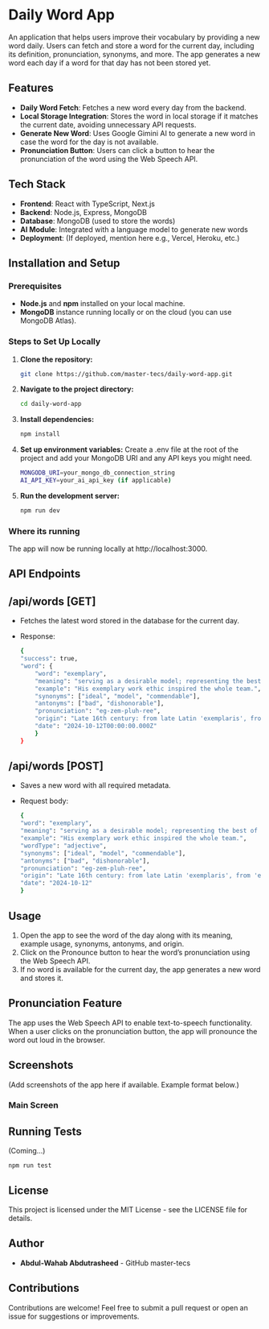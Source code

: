 # Daily Word App

An application that helps users improve their vocabulary by providing a new word daily. Users can fetch and store a word for the current day, including its definition, pronunciation, synonyms, and more. The app generates a new word each day if a word for that day has not been stored yet.

## Features

- **Daily Word Fetch**: Fetches a new word every day from the backend.
- **Local Storage Integration**: Stores the word in local storage if it matches the current date, avoiding unnecessary API requests.
- **Generate New Word**: Uses Google Gimini AI to generate a new word in case the word for the day is not available.
- **Pronunciation Button**: Users can click a button to hear the pronunciation of the word using the Web Speech API.

## Tech Stack

- **Frontend**: React with TypeScript, Next.js
- **Backend**: Node.js, Express, MongoDB
- **Database**: MongoDB (used to store the words)
- **AI Module**: Integrated with a language model to generate new words
- **Deployment**: (If deployed, mention here e.g., Vercel, Heroku, etc.)

## Installation and Setup

### Prerequisites

- **Node.js** and **npm** installed on your local machine.
- **MongoDB** instance running locally or on the cloud (you can use MongoDB Atlas).

### Steps to Set Up Locally

1. **Clone the repository:**

   ```bash
   git clone https://github.com/master-tecs/daily-word-app.git

2. **Navigate to the project directory:**
   
    ```bash
    cd daily-word-app
    
3. **Install dependencies:**
   
    ```bash
    npm install
    
4. **Set up environment variables:**
  Create a .env file at the root of the project and add your MongoDB URI and any API keys you might need.
   
    ```bash
    MONGODB_URI=your_mongo_db_connection_string
    AI_API_KEY=your_ai_api_key (if applicable)

5. **Run the development server:**

   ```bash
   npm run dev


### Where its running
The app will now be running locally at http://localhost:3000.


## API Endpoints

## /api/words [GET]

- Fetches the latest word stored in the database for the current day.
- Response:

    ```bash
    {
    "success": true,
    "word": {
        "word": "exemplary",
        "meaning": "serving as a desirable model; representing the best of its kind.",
        "example": "His exemplary work ethic inspired the whole team.",
        "synonyms": ["ideal", "model", "commendable"],
        "antonyms": ["bad", "dishonorable"],
        "pronunciation": "eg-zem-pluh-ree",
        "origin": "Late 16th century: from late Latin 'exemplaris', from 'exemplum' meaning 'example'.",
        "date": "2024-10-12T00:00:00.000Z"
        }
    }

## /api/words [POST]

- Saves a new word with all required metadata.
- Request body:

    ```bash
    {
	"word": "exemplary",
	"meaning": "serving as a desirable model; representing the best of its kind.",
	"example": "His exemplary work ethic inspired the whole team.",
	"wordType": "adjective",
	"synonyms": ["ideal", "model", "commendable"],
	"antonyms": ["bad", "dishonorable"],
	"pronunciation": "eg-zem-pluh-ree",
	"origin": "Late 16th century: from late Latin 'exemplaris', from 'exemplum' meaning 'example'.",
	"date": "2024-10-12"
    }   

## Usage

1.	Open the app to see the word of the day along with its meaning, example usage, synonyms, antonyms, and origin.
2.	Click on the Pronounce button to hear the word’s pronunciation using the Web Speech API.
3.	If no word is available for the current day, the app generates a new word and stores it.

## Pronunciation Feature

The app uses the Web Speech API to enable text-to-speech functionality. When a user clicks on the pronunciation button, the app will pronounce the word out loud in the browser.

## Screenshots

(Add screenshots of the app here if available. Example format below.)

### Main Screen

## Running Tests

(Coming...)

 	npm run test
		

## License

This project is licensed under the MIT License - see the LICENSE file for details.


## Author

- **Abdul-Wahab Abdutrasheed** - GitHub master-tecs

## Contributions

Contributions are welcome! Feel free to submit a pull request or open an issue for suggestions or improvements.
